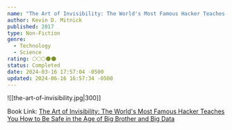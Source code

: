 ```yaml
---
name: "The Art of Invisibility: The World's Most Famous Hacker Teaches You How to Be Safe in the Age of Big Brother and Big Data"
author: Kevin D. Mitnick
published: 2017
type: Non-Fiction
genre:
  - Technology
  - Science
rating: 🌕🌕🌕🌑🌑
status: Completed
date: 2024-03-16 17:57:04 -0500
updated: 2024-06-16 16:57:34 -0500
---
```


![[the-art-of-invisibility.jpg|300]]

Book Link: [The Art of Invisibility: The World's Most Famous Hacker Teaches You How to Be Safe in the Age of Big Brother and Big Data](https://www.goodreads.com/book/show/30363785-the-art-of-invisibility)
